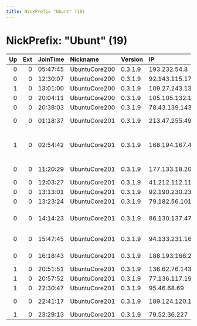 ```yaml
---
title: NickPrefix "Ubunt" (19)
---
```


# NickPrefix: "Ubunt" (19)

|   Up |   Ext | JoinTime   | Nickname      | Version   | IP              | AS                                    | CC   |   ORp |   Dirp | OS    | Contact   |   eFamMembers |
|-----:|------:|:-----------|:--------------|:----------|:----------------|:--------------------------------------|:-----|------:|-------:|:------|:----------|--------------:|
|    0 |     0 | 05:47:45   | UbuntuCore200 | 0.3.1.9   | 193.232.54.8    | MTS PJSC                              | ru   | 34125 |      0 | Linux | None      |             1 |
|    0 |     0 | 12:30:07   | UbuntuCore200 | 0.3.1.9   | 92.143.115.173  | Orange                                | fr   | 33621 |      0 | Linux | None      |             1 |
|    1 |     0 | 13:01:00   | UbuntuCore200 | 0.3.1.9   | 109.27.243.131  | SFR SA                                | fr   | 35361 |      0 | Linux | None      |             1 |
|    0 |     0 | 20:04:11   | UbuntuCore200 | 0.3.1.9   | 105.105.132.12  | Telecom Algeria                       | dz   | 32905 |      0 | Linux | None      |             1 |
|    0 |     0 | 20:38:03   | UbuntuCore200 | 0.3.1.9   | 78.43.139.143   | Kabel BW                              | de   | 38960 |      0 | Linux | None      |             1 |
|    0 |     0 | 01:18:37   | UbuntuCore201 | 0.3.1.9   | 213.47.255.49   | Liberty Global Operations B.V.        | at   | 37873 |      0 | Linux | None      |             1 |
|    1 |     0 | 02:54:42   | UbuntuCore201 | 0.3.1.9   | 168.194.167.47  | FIRENET SERVIOS DE TELECOMUNICAES LTD | br   | 34585 |      0 | Linux | None      |             1 |
|    0 |     0 | 11:20:29   | UbuntuCore201 | 0.3.1.9   | 177.133.18.200  | TELEFNICA BRASIL S.A                  | br   | 45701 |      0 | Linux | None      |             1 |
|    0 |     0 | 12:03:27   | UbuntuCore201 | 0.3.1.9   | 41.212.112.114  | WANANCHI-                             | ke   | 46677 |      0 | Linux | None      |             1 |
|    0 |     0 | 13:13:01   | UbuntuCore201 | 0.3.1.9   | 92.190.230.23   | Orange Espagne SA                     | es   | 35979 |      0 | Linux | None      |             1 |
|    0 |     0 | 13:23:24   | UbuntuCore201 | 0.3.1.9   | 79.182.56.101   | Bezeq International                   | il   | 35221 |      0 | Linux | None      |             1 |
|    0 |     0 | 14:14:23   | UbuntuCore201 | 0.3.1.9   | 86.130.137.47   | British Telecommunications PLC        | gb   | 42695 |      0 | Linux | None      |             1 |
|    0 |     0 | 15:47:45   | UbuntuCore201 | 0.3.1.9   | 94.133.231.160  | Nos Comunicacoes, S.A.                | pt   | 33363 |      0 | Linux | None      |             1 |
|    0 |     0 | 16:18:43   | UbuntuCore201 | 0.3.1.9   | 188.193.166.29  | Vodafone Kabel Deutschland GmbH       | de   | 43687 |      0 | Linux | None      |             1 |
|    1 |     0 | 20:51:51   | UbuntuCore201 | 0.3.1.9   | 136.62.76.143   | Google Fiber Inc.                     | us   | 43640 |      0 | Linux | None      |             1 |
|    1 |     0 | 20:57:52   | UbuntuCore201 | 0.3.1.9   | 77.136.117.192  | SFR SA                                | fr   | 38765 |      0 | Linux | None      |             1 |
|    1 |     0 | 22:30:47   | UbuntuCore201 | 0.3.1.9   | 95.46.68.69     | Image TV Ltd                          | uz   | 34359 |      0 | Linux | None      |             1 |
|    0 |     0 | 22:41:17   | UbuntuCore201 | 0.3.1.9   | 189.124.120.120 | ENGEPLUS INFORMATICA LTDA             | br   | 34697 |      0 | Linux | None      |             1 |
|    1 |     0 | 23:29:13   | UbuntuCore201 | 0.3.1.9   | 79.52.36.227    | Telecom Italia                        | it   | 42695 |      0 | Linux | None      |             1 |
